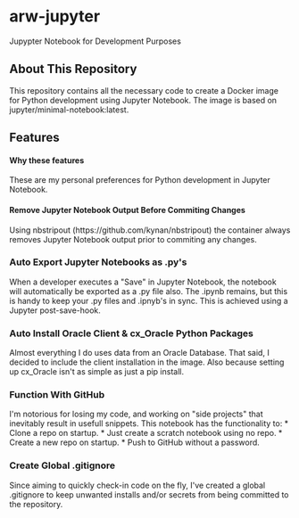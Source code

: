 # arw-jupyter
Jupypter Notebook for Development Purposes

<h2>About This Repository</h2>
This repository contains all the necessary code to create a Docker image for Python development using Jupyter Notebook. The image is based on jupyter/minimal-notebook:latest.

<h2>Features</h2>
<h4>Why these features</h4>
These are my personal preferences for Python development in Jupyter Notebook.

<h4>Remove Jupyter Notebook Output Before Commiting Changes</h4>
Using nbstripout (https://github.com/kynan/nbstripout) the container always removes Jupyter Notebook output prior to commiting any changes.

<h3>Auto Export Jupyter Notebooks as .py's</h3>
When a developer executes a "Save" in Jupyter Notebook, the notebook will automatically be exported as a .py file also. The .ipynb remains, but this is handy to keep your .py files and .ipnyb's in sync. This is achieved using a Jupyter post-save-hook.

<h3>Auto Install Oracle Client & cx_Oracle Python Packages</h3>
Almost everything I do uses data from an Oracle Database. That said, I decided to include the client installation in the image. Also because setting up cx_Oracle isn't as simple as just a pip install.

<h3>Function With GitHub</h3>
I'm notorious for losing my code, and working on "side projects" that inevitably result in usefull snippets. This notebook has the functionality to:
* Clone a repo on startup.
* Just create a scratch notebook using no repo.
* Create a new repo on startup.
* Push to GitHub without a password.

<h3>Create Global .gitignore</h3>
Since aiming to quickly check-in code on the fly, I've created a global .gitignore to keep unwanted installs and/or secrets from being committed to the repository.



